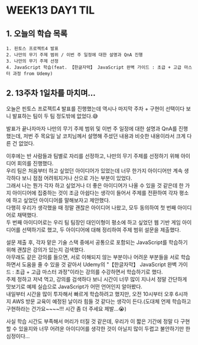 # WEEK13 DAY1 TIL

## 1. 오늘의 학습 목록
```
1. 핀토스 프로젝트4 발표
2. 나만의 무기 주제 범위 / 이번 주 일정에 대한 설명과 QnA 진행
3. 나만의 무기 주제 선정
4. JavaScript 학습(feat. 【한글자막】 JavaScript 완벽 가이드 : 초급 + 고급 마스터 과정 from Udemy)
```

## 2. 13주차 1일차를 마치며...
오늘은 핀토스 프로젝트4 발표를 진행했는데 역시나 마지막 주차 + 구현이 선택이다 보니 발표하는 팀이 두 팀 정도밖에 없었다.😅

발표가 끝나자마자 나만의 무기 주제 범위 및 이번 주 일정에 대한 설명과 QnA를 진행했는데, 저번 주 목요일 날 코치님께서 설명해 주셨던 내용과 비슷한 내용이라서 크게 다른 건 없었다.

이후에는 반 사람들과 팀별로 자리를 선정하고, 나만의 무기 주제를 선정하기 위해 아이디어 회의를 진행했다.  
우리 팀은 처음부터 하고 싶었던 아이디어가 있었는데 너무 한가지 아이디어만 계속 생각하다 보니 점점 어려워지거나 산으로 가는 부분이 있었다.  
그래서 나는 뭔가 각자 하고 싶었거나 더 좋은 아이디어가 나올 수 있을 것 같은데 한 가지 아이디어에 집중하는 것이 조금 아쉽다는 생각이 들어서 주제를 전환하여 각자 평소에 하고 싶었던 아이디어를 말해보자고 제안했다.  
다행히 우리가 생각했을 때 정말 괜찮은 아이디어 나왔고, 모두 동의하여 첫 번째 아이디어로 채택했다.  
두 번째 아이디어로는 우리 팀 팀장인 대인이형이 평소에 하고 싶었던 웹 기반 게임 아이디어를 선택하기로 했고, 두 아이디어에 대해 정리하여 주제 범위 설문을 제출했다.

설문 제출 후, 각자 맡은 기술 스택 중에서 공통으로 포함되는 JavaScript를 학습하기 위해 괜찮은 강의가 있는지 검색했다.  
아무래도 같은 강의를 들으면, 서로 이해되지 않는 부분이나 어려운 부분들을 서로 학습하면서 도움을 줄 수 있을 것 같아서 Udemy의 "【한글자막】 JavaScript 완벽 가이드 : 초급 + 고급 마스터 과정"이라는 강의를 수강하면서 학습하기로 했다.  
주제 정하고 저녁 먹고, 강의를 검색하다 보니 시간이 너무 많이 지나서 정말 간단하게 맛보기로 예제 실습으로 JavaScript가 어떤 언어인지 알아봤다.  
내일부터 시간을 많이 투자해서 빠르게 학습하려고 했지만, 오전 10시부터 오후 6시까지 AWS 방문 교육이 예정된 날이라 힘들 것 같다는 생각이 든다.(도대체 언제 학습하고 구현하라는 건가요~~~~!!! 시간 좀 더 주세요 제발...😭)

사실 학습 시간도 부족해서 머리가 터질 것 같은데, 우리가 이 짧은 기간에 정말 다 구현할 수 있을지와 너무 어려운 아이디어를 생각한 것이 아닐지 많이 두렵고 불안하기만 한 심정이다...